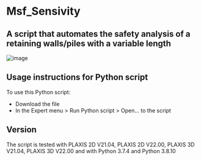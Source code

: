 # Msf_Sensivity

A script that automates the safety analysis of a retaining walls/piles with a variable length
----

![image](https://user-images.githubusercontent.com/66252675/166700168-3addd552-66da-4635-b472-f7b4b1915e47.png)

Usage instructions for Python script
------------------------------------
To use this Python script:
- Download the file
- In the Expert menu > Run Python script > Open... to the script

Version
-------
The script is tested with PLAXIS 2D V21.04, PLAXIS 2D V22.00, PLAXIS 3D V21.04, PLAXIS 3D V22.00 and with Python 3.7.4 and Python 3.8.10

